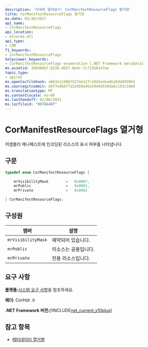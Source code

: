 ```yaml
---
description: '자세히 알아보기: CorManifestResourceFlags 열거형'
title: CorManifestResourceFlags 열거형
ms.date: 03/30/2017
api_name:
- CorManifestResourceFlags
api_location:
- mscoree.dll
api_type:
- COM
f1_keywords:
- CorManifestResourceFlags
helpviewer_keywords:
- CorManifestResourceFlags enumeration [.NET Framework metadata]
ms.assetid: 1b0306b7-622b-4b57-8edc-3c713bb147ae
topic_type:
- apiref
ms.openlocfilehash: a863e1248bf5274e12fc16d2edea6b28dd493963
ms.sourcegitcommit: ddf7edb67715a5b9a45e3dd44536dabc153c1de0
ms.translationtype: MT
ms.contentlocale: ko-KR
ms.lasthandoff: 02/06/2021
ms.locfileid: "99784407"
---
```

# <a name="cormanifestresourceflags-enumeration"></a>CorManifestResourceFlags 열거형

어셈블리 매니페스트에 인코딩된 리소스의 표시 여부를 나타냅니다.  
  
## <a name="syntax"></a>구문  
  
```cpp  
typedef enum CorManifestResourceFlags {  
  
    mrVisibilityMask        =   0x0007,  
    mrPublic                =   0x0001,  
    mrPrivate               =   0x0002  
  
} CorManifestResourceFlags;  
```  
  
## <a name="members"></a>구성원  
  
|멤버|설명|  
|------------|-----------------|  
|`mrVisibilityMask`|예약되어 있습니다.|  
|`mrPublic`|리소스는 공용입니다.|  
|`mrPrivate`|전용 리소스입니다.|  
  
## <a name="requirements"></a>요구 사항  

 **플랫폼:**[시스템 요구 사항](../../get-started/system-requirements.md)을 참조하세요.  
  
 **헤더:** CorHdr .h  
  
 **.NET Framework 버전:**[!INCLUDE[net_current_v10plus](../../../../includes/net-current-v10plus-md.md)]  
  
## <a name="see-also"></a>참고 항목

- [메타데이터 열거형](metadata-enumerations.md)
